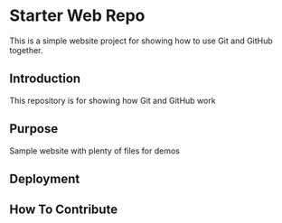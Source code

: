 # Starter Web Repo

This is a simple website project for showing how to use Git and GitHub together.

## Introduction
This repository is for showing how Git and GitHub work

## Purpose
Sample website with plenty of files for demos

## Deployment

## How To Contribute